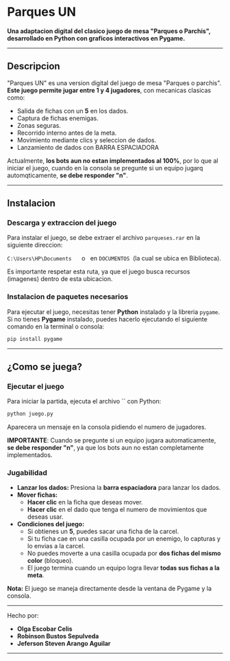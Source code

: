 # Parques UN

**Una adaptacion digital del clasico juego de mesa "Parques o Parchis", desarrollado en Python con graficos interactivos en Pygame.**

---

## Descripcion

"Parques UN" es una version digital del  juego de mesa "Parques o parchis". **Este juego permite jugar entre 1 y 4 jugadores**, con mecanicas clasicas como:

- Salida de fichas con un **5** en los dados.
- Captura de fichas enemigas.
- Zonas seguras.
- Recorrido interno antes de la meta.
- Movimiento mediante clics y seleccion de dados.
- Lanzamiento de dados con BARRA ESPACIADORA

Actualmente, **los bots aun no estan implementados al 100%**, por lo que al iniciar el juego, cuando en la consola se pregunte si un equipo jugarq automqticamente, **se debe responder "n"**.

---

## Instalacion

### **Descarga y extraccion del juego**

Para instalar el juego, se debe extraer el archivo `parqueses.rar` en la siguiente direccion:

 `C:\Users\HP\Documents`      o   en   `DOCUMENTOS`  (la cual se ubica en Biblioteca).

Es importante respetar esta ruta, ya que el juego busca recursos (imagenes) dentro de esta ubicacion.

### **Instalacion de paquetes necesarios**

Para ejecutar el juego, necesitas tener **Python** instalado y la libreria `pygame`. Si no tienes **Pygame** instalado, puedes hacerlo ejecutando el siguiente comando en la terminal o consola:

```sh
pip install pygame
```

---

## ¿Como se juega?

### **Ejecutar el juego**

Para iniciar la partida, ejecuta el archivo \`\` con Python:

```sh
python juego.py
```

Aparecera un mensaje en la consola pidiendo el numero de jugadores.

**IMPORTANTE**: Cuando se pregunte si un equipo jugara automaticamente, **se debe responder "n"**, ya que los bots aun no estan completamente implementados.

### Jugabilidad

- **Lanzar los dados:** Presiona la **barra espaciadora** para lanzar los dados.
- **Mover fichas:**
  - **Hacer clic** en la ficha que deseas mover.
  - **Hacer clic** en el dado que tenga el numero de movimientos que deseas usar.
- **Condiciones del juego:**
  - Si obtienes un **5**, puedes sacar una ficha de la carcel.
  - Si tu ficha cae en una casilla ocupada por un enemigo, lo capturas y lo envias a la carcel.
  - No puedes moverte a una casilla ocupada por **dos fichas del mismo color** (bloqueo).
  - El juego termina cuando un equipo logra llevar **todas sus fichas a la meta**.

**Nota:** El juego se maneja directamente desde la ventana de Pygame y la consola.

---

Hecho por:

- **Olga Escobar Celis**
- **Robinson Bustos Sepulveda**
- **Jeferson Steven Arango Aguilar** 

---
